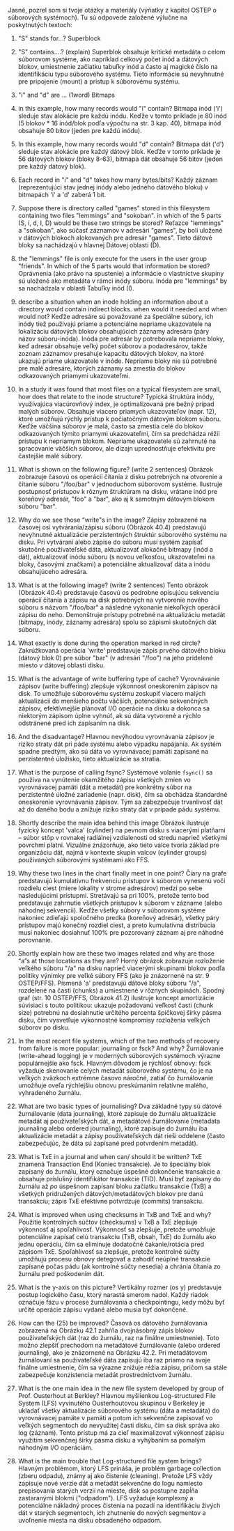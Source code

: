 Jasné, pozrel som si tvoje otázky a materiály (výňatky z kapitol OSTEP o súborových systémoch). Tu sú odpovede založené výlučne na poskytnutých textoch:

1) "S" stands for...?
	Superblock

2) "S" contains....? (explain)
	Superblok obsahuje kritické metadáta o celom súborovom systéme, ako napríklad celkový počet inód a dátových blokov, umiestnenie začiatku tabuľky inód a často aj magické číslo na identifikáciu typu súborového systému. Tieto informácie sú nevyhnutné pre pripojenie (mount) a prístup k súborovému systému.

3) "i" and "d" are ... (1word)
	Bitmaps

4) in this example, how many records would "i" contain?
	Bitmapa inód ('i') sleduje stav alokácie pre každú inódu. Keďže v tomto príklade je 80 inód (5 blokov * 16 inód/blok podľa výpočtu na str. 3 kap. 40), bitmapa inód obsahuje 80 bitov (jeden pre každú inódu).

5) In this example, how many records would "d" contain?
	Bitmapa dát ('d') sleduje stav alokácie pre každý dátový blok. Keďže v tomto príklade je 56 dátových blokov (bloky 8-63), bitmapa dát obsahuje 56 bitov (jeden pre každý dátový blok).

6) Each record in "i" and "d" takes how many bytes/bits?
	Každý záznam (reprezentujúci stav jednej inódy alebo jedného dátového bloku) v bitmapách 'i' a 'd' zaberá 1 bit.

7) Suppose there is directory called "games" stored in this filesystem containing two files "lemmings" and "sokoban". in which of the 5 parts (S, i, d, I, D) would be these two strings be stored?
	Reťazce "lemmings" a "sokoban", ako súčasť záznamov v adresári "games", by boli uložené v dátových blokoch alokovaných pre adresár "games". Tieto dátové bloky sa nachádzajú v hlavnej Dátovej oblasti (D).

8) the "lemmings" file is only execute for the users in the user group "friends". In which of the 5 parts would that information be stored?
	Oprávnenia (ako právo na spustenie) a informácie o vlastníctve skupiny sú uložené ako metadáta v rámci inódy súboru. Inóda pre "lemmings" by sa nachádzala v oblasti Tabuľky inód (I).

9) describe a situation when an inode holding an information about a directory would contain indirect blocks. when would it needed and when would not?
	Keďže adresáre sú považované za špeciálne súbory, ich inódy tiež používajú priame a potenciálne nepriame ukazovatele na lokalizáciu dátových blokov obsahujúcich záznamy adresára (páry názov súboru-inóda). Inóda pre adresár by potrebovala nepriame bloky, keď adresár obsahuje veľký počet súborov a podadresárov, takže zoznam záznamov presahuje kapacitu dátových blokov, na ktoré ukazujú priame ukazovatele v inóde. Nepriame bloky nie sú potrebné pre malé adresáre, ktorých záznamy sa zmestia do blokov odkazovaných priamymi ukazovateľmi.

10) In a study it was found that most files on a typical filesystem are small, how does that relate to the inode structure?
	Typická štruktúra inódy, využívajúca viacúrovňový index, je optimalizovaná pre bežný prípad malých súborov. Obsahuje viacero priamych ukazovateľov (napr. 12), ktoré umožňujú rýchly prístup k počiatočným dátovým blokom súboru. Keďže väčšina súborov je malá, často sa zmestia celé do blokov odkazovaných týmito priamymi ukazovateľmi, čím sa predchádza réžii prístupu k nepriamym blokom. Nepriame ukazovatele sú zahrnuté na spracovanie väčších súborov, ale dizajn uprednostňuje efektivitu pre častejšie malé súbory.

11) What is shown on the following figure? (write 2 sentences)
	Obrázok zobrazuje časovú os operácií čítania z disku potrebných na otvorenie a čítanie súboru "/foo/bar" v jednoduchom súborovom systéme. Ilustruje postupnosť prístupov k rôznym štruktúram na disku, vrátane inód pre koreňový adresár, "foo" a "bar", ako aj k samotným dátovým blokom súboru "bar".

12) Why do we see those “write"s in the image?
	Zápisy zobrazené na časovej osi vytvárania/zápisu súboru (Obrázok 40.4) predstavujú nevyhnutné aktualizácie perzistentných štruktúr súborového systému na disku. Pri vytváraní alebo zápise do súboru musí systém zapísať skutočné používateľské dáta, aktualizovať alokačné bitmapy (inód a dát), aktualizovať inódu súboru (s novou veľkosťou, ukazovateľmi na bloky, časovými značkami) a potenciálne aktualizovať dáta a inódu obsahujúceho adresára.

13) What is at the following image? (write 2 sentences)
	Tento obrázok (Obrázok 40.4) predstavuje časovú os podrobne opisujúcu sekvenciu operácií čítania a zápisu na disk potrebných na vytvorenie nového súboru s názvom "/foo/bar" a následné vykonanie niekoľkých operácií zápisu do neho. Demonštruje prístupy potrebné na aktualizáciu metadát (bitmapy, inódy, záznamy adresára) spolu so zápismi skutočných dát súboru.

14) What exactly is done during the operation marked in red circle?
	Zakrúžkovaná operácia 'write' predstavuje zápis prvého dátového bloku (dátový blok 0) pre súbor "bar" (v adresári "/foo") na jeho pridelené miesto v dátovej oblasti disku.

15) What is the advantage of write buffering type of cache?
	Vyrovnávanie zápisov (write buffering) zlepšuje výkonnosť oneskorením zápisov na disk. To umožňuje súborovému systému zoskupiť viacero malých aktualizácií do menšieho počtu väčších, potenciálne sekvenčných zápisov, efektívnejšie plánovať I/O operácie na disku a dokonca sa niektorým zápisom úplne vyhnúť, ak sú dáta vytvorené a rýchlo odstránené pred ich zapísaním na disk.

16) And the disadvantage?
	Hlavnou nevýhodou vyrovnávania zápisov je riziko straty dát pri páde systému alebo výpadku napájania. Ak systém spadne predtým, ako sú dáta vo vyrovnávacej pamäti zapísané na perzistentné úložisko, tieto aktualizácie sa stratia.

17) What is the purpose of calling fsync?
	Systémové volanie `fsync()` sa používa na vynútenie okamžitého zápisu všetkých zmien vo vyrovnávacej pamäti (dát a metadát) pre konkrétny súbor na perzistentné úložné zariadenie (napr. disk), čím sa obchádza štandardné oneskorenie vyrovnávania zápisov. Tým sa zabezpečuje trvanlivosť dát až do daného bodu a znižuje riziko straty dát v prípade pádu systému.

18) Shortly describe the main idea behind this image
	Obrázok ilustruje fyzický koncept 'valca' (cylinder) na pevnom disku s viacerými platňami – súbor stôp v rovnakej radiálnej vzdialenosti od stredu naprieč všetkými povrchmi platní. Vizuálne znázorňuje, ako tieto valce tvoria základ pre organizáciu dát, najmä v kontexte skupín valcov (cylinder groups) používaných súborovými systémami ako FFS.

19) Why these two lines in the chart finally meet in one point?
	Čiary na grafe predstavujú kumulatívnu frekvenciu prístupov k súborom vynesenú voči rozdielu ciest (miere lokality v strome adresárov) medzi po sebe nasledujúcimi prístupmi. Stretávajú sa pri 100%, pretože tento bod predstavuje zahrnutie všetkých prístupov k súborom v zázname (alebo náhodnej sekvencii). Keďže všetky súbory v súborovom systéme nakoniec zdieľajú spoločného predka (koreňový adresár), všetky páry prístupov majú konečný rozdiel ciest, a preto kumulatívna distribúcia musí nakoniec dosiahnuť 100% pre pozorovaný záznam aj pre náhodné porovnanie.

20) Shortly explain how are these two images related and why are those “a”s at those locations as they are?
	Horný obrázok zobrazuje rozloženie veľkého súboru "/a" na disku naprieč viacerými skupinami blokov podľa politiky výnimky pre veľké súbory FFS (ako je znázornené na str. 9 OSTEP/FFS). Písmená 'a' predstavujú dátové bloky súboru "/a", rozdelené na časti (chunks) a umiestnené v rôznych skupinách. Spodný graf (str. 10 OSTEP/FFS, Obrázok 41.2) ilustruje koncept amortizácie súvisiaci s touto politikou: ukazuje požadovanú veľkosť časti (chunk size) potrebnú na dosiahnutie určitého percenta špičkovej šírky pásma disku, čím vysvetľuje výkonnostné kompromisy rozloženia veľkých súborov po disku.

21) In the most recent file systems, which of the two methods of recovery from failure is more popular: journaling or fsck? And why?
	Žurnálovanie (write-ahead logging) je v moderných súborových systémoch výrazne populárnejšie ako fsck. Hlavným dôvodom je rýchlosť obnovy: fsck vyžaduje skenovanie celých metadát súborového systému, čo je na veľkých zväzkoch extrémne časovo náročné, zatiaľ čo žurnálovanie umožňuje oveľa rýchlejšiu obnovu preskúmaním relatívne malého, vyhradeného žurnálu.

22) What are two basic types of journalising?
	Dva základné typy sú dátové žurnálovanie (data journaling), ktoré zapisuje do žurnálu aktualizácie metadát aj používateľských dát, a metadátové žurnálovanie (metadata journaling alebo ordered journaling), ktoré zapisuje do žurnálu iba aktualizácie metadát a zápisy používateľských dát rieši oddelene (často zabezpečujúc, že dáta sú zapísané pred potvrdením metadát).

23) What is TxE in a journal and when can/ should it be written?
	TxE znamená Transaction End (Koniec transakcie). Je to špeciálny blok zapísaný do žurnálu, ktorý označuje úspešné dokončenie transakcie a obsahuje príslušný identifikátor transakcie (TID). Musí byť zapísaný do žurnálu až *po* úspešnom zapísaní bloku začiatku transakcie (TxB) a všetkých pridružených dátových/metadátových blokov pre danú transakciu; zápis TxE efektívne potvrdzuje (commits) transakciu.

24) What is improved when using checksums in TxB and TxE and why?
	Použitie kontrolných súčtov (checksums) v TxB a TxE zlepšuje výkonnosť aj spoľahlivosť. Výkonnosť sa zlepšuje, pretože umožňuje potenciálne zapísať celú transakciu (TxB, obsah, TxE) do žurnálu ako jednu operáciu, čím sa eliminuje dodatočné čakanie/rotácia pred zápisom TxE. Spoľahlivosť sa zlepšuje, pretože kontrolné súčty umožňujú procesu obnovy detegovať a zahodiť neúplné transakcie zapísané počas pádu (ak kontrolné súčty nesedia) a chránia čítania zo žurnálu pred poškodením dát.

25) What is the y-axis on this picture?
	Vertikálny rozmer (os y) predstavuje postup logického času, ktorý narastá smerom nadol. Každý riadok označuje fázu v procese žurnálovania a checkpointingu, kedy môžu byť určité operácie zápisu vydané alebo musia byť dokončené.

26) How can the (25) be improved?
	Časová os dátového žurnálovania zobrazená na Obrázku 42.1 zahŕňa dvojnásobný zápis blokov používateľských dát (raz do žurnálu, raz na finálne umiestnenie). Toto možno zlepšiť prechodom na metadátové žurnálovanie (alebo ordered journaling), ako je znázornené na Obrázku 42.2. Pri metadátovom žurnálovaní sa používateľské dáta zapisujú iba raz priamo na svoje finálne umiestnenie, čím sa výrazne znižuje réžia zápisu, pričom sa stále zabezpečuje konzistencia metadát prostredníctvom žurnálu.

27) What is the one main idea in the new file system developed by group of Prof. Ousterhout at Berkley?
	Hlavnou myšlienkou Log-structured File System (LFS) vyvinutého Ousterhoutovou skupinou v Berkeley je ukladať všetky aktualizácie súborového systému (dáta a metadáta) do vyrovnávacej pamäte v pamäti a potom ich sekvenčne zapisovať vo veľkých segmentoch do nevyužitej časti disku, čím sa disk správa ako log (záznam). Tento prístup má za cieľ maximalizovať výkonnosť zápisu využitím sekvenčnej šírky pásma disku a vyhýbaním sa pomalým náhodným I/O operáciám.

28) What is the main trouble that Log-structured file system brings?
	Hlavným problémom, ktorý LFS prináša, je problém garbage collection (zberu odpadu), známy aj ako čistenie (cleaning). Pretože LFS vždy zapisuje nové verzie dát a metadát sekvenčne do logu namiesto prepisovania starých verzií na mieste, disk sa postupne zapĺňa zastaranými blokmi ("odpadom"). LFS vyžaduje komplexný a potenciálne nákladný proces čistenia na pozadí na identifikáciu živých dát v starých segmentoch, ich zhutnenie do nových segmentov a uvoľnenie miesta na disku obsadeného odpadom.
